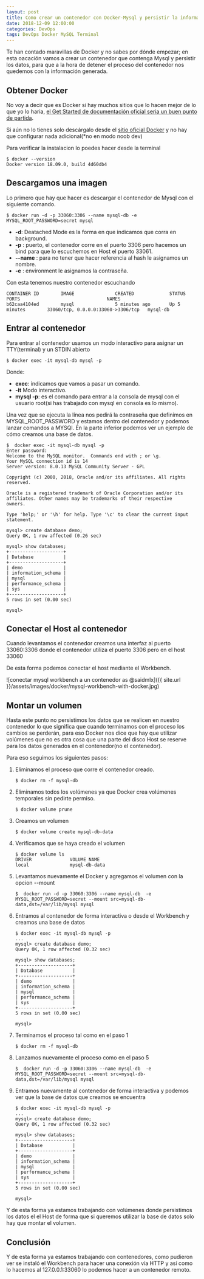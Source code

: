 ```yaml
---
layout: post
title: Como crear un contenedor con Docker-Mysql y persistir la información
date: 2018-12-09 12:00:00 
categories: DevOps
tags: DevOps Docker MySQL Terminal
---
```


Te han contado maravillas de Docker y no sabes por dónde empezar; en esta oacación vamos a crear un contenedor que contenga Mysql y persistir los datos, para que a la hora de detener el proceso del contenedor nos quedemos con la información generada.

## Obtener Docker

No voy a decir que es Docker si hay muchos sitios que lo hacen mejor de lo que yo lo haria, [el Get Started de documentación oficial seria un buen punto de partida](https://docs.docker.com/get-started/).

Si aún no lo tienes solo descárgalo desde el [sitio oficial Docker](https://www.docker.com/products/docker-desktop) y no hay que configurar nada adicional(*no en modo noob dev)

Para verificar la instalacion lo poedes hacer desde la terminal
```terminal
$ docker --version
Docker version 18.09.0, build 4d60db4
```

## Descargamos una imagen

Lo primero que hay que hacer es descargar el contenedor de Mysql con el siguiente comando.

```terminal
$ docker run -d -p 33060:3306 --name mysql-db -e MYSQL_ROOT_PASSWORD=secret mysql

```

* __-d__: Deatached Mode es la forma en que indicamos que corra en background.
* __-p__ : puerto, el contenedor corre en el puerto 3306 pero hacemos un bind para que lo escuchemos en Host el puerto 33061.
* __--name__ : para no tener que hacer referencia al hash le asignamos un nombre.
* __-e__ : environment le asignamos la contraseña.

Con esta tenemos nuestro contenedor escuchando

```terminal
CONTAINER ID        IMAGE               CREATED             STATUS              PORTS                                NAMES
b62caa4104ed        mysql               5 minutes ago       Up 5 minutes        33060/tcp, 0.0.0.0:33060->3306/tcp   mysql-db
```

## Entrar al contenedor

Para entrar al contenedor usamos un modo interactivo para asignar un TTY(terminal) y un STDIN abierto
```terminal
$ docker exec -it mysql-db mysql -p
```

Donde:
* __exec__: indicamos que vamos a pasar un comando.
* __-it__ Modo interactivo.
* __mysql -p__: es el comando para entrar a la consola de mysql con el usuario root(si has trabajado con mysql en consola es lo mismo).

Una vez que se ejecuta la línea nos pedirá la contraseña que definimos en MYSQL_ROOT_PASSWORD y estamos dentro del contenedor y podemos lanzar comandos a MYSQl.
En la parte inferior podemos ver un ejemplo de cómo creamos una base de datos.

```terminal
$  docker exec -it mysql-db mysql -p
Enter password:
Welcome to the MySQL monitor.  Commands end with ; or \g.
Your MySQL connection id is 14
Server version: 8.0.13 MySQL Community Server - GPL

Copyright (c) 2000, 2018, Oracle and/or its affiliates. All rights reserved.

Oracle is a registered trademark of Oracle Corporation and/or its
affiliates. Other names may be trademarks of their respective
owners.

Type 'help;' or '\h' for help. Type '\c' to clear the current input statement.

mysql> create database demo;
Query OK, 1 row affected (0.26 sec)

mysql> show databases;
+--------------------+
| Database           |
+--------------------+
| demo               |
| information_schema |
| mysql              |
| performance_schema |
| sys                |
+--------------------+
5 rows in set (0.00 sec)

mysql>

```

## Conectar el Host al contenedor

Cuando levantamos el contenedor creamos una interfaz al puerto 33060:3306 donde el contenedor utiliza el puerto 3306 pero en el host 33060

De esta forma podemos conectar el host mediante el Workbench.

![conectar mysql workbench a un contenedor as @saidmlx]({{ site.url }}/assets/images/docker/mysql-workbench-with-docker.jpg)

## Montar un volumen

Hasta este punto no persistimos los datos que se realicen en nuestro contenedor lo que significa que cuando terminamos con el proceso los cambios se perderán, para eso Docker nos dice que hay que utilizar volúmenes que no es otra cosa que una parte del disco Host se reserve para los datos generados en el contenedor(no el contenedor).

Para eso seguimos los siguientes pasos:

1. Eliminamos el proceso que corre el contenedor creado.
    ```terminal
    $ docker rm -f mysql-db
    ```

1. Eliminamos todos los volúmenes ya que Docker crea volúmenes temporales sin pedirte permiso.
    ```terminal
    $ docker volume prune
    ```
1. Creamos un volumen
    ```terminal
    $ docker volume create mysql-db-data
    ```
1. Verificamos que se haya creado el volumen
    ```terminal
    $ docker volume ls
    DRIVER              VOLUME NAME
    local               mysql-db-data
    ```
1. Levantamos nuevamente el Docker y agregamos el volumen con la opcion --mount
    ```terminal 
    $  docker run -d -p 33060:3306 --name mysql-db  -e MYSQL_ROOT_PASSWORD=secret --mount src=mysql-db-data,dst=/var/lib/mysql mysql
    ```
1. Entramos al contenedor de forma interactiva o desde el Workbench y creamos una base de datos
    ```terminal
    $ docker exec -it mysql-db mysql -p
    ...
    mysql> create database demo;         
    Query OK, 1 row affected (0.32 sec)  
                                        
    mysql> show databases;               
    +--------------------+               
    | Database           |               
    +--------------------+               
    | demo               |               
    | information_schema |               
    | mysql              |               
    | performance_schema |               
    | sys                |               
    +--------------------+               
    5 rows in set (0.00 sec)             
                                        
    mysql>                          
    ``` 
1. Terminamos el proceso tal como en el paso 1
    ```terminal
    $ docker rm -f mysql-db
    ```

1. Lanzamos nuevamente el proceso como en el paso 5 
    ```terminal 
    $  docker run -d -p 33060:3306 --name mysql-db  -e MYSQL_ROOT_PASSWORD=secret --mount src=mysql-db-data,dst=/var/lib/mysql mysql
    ```

1. Entramos nuevamente al contenedor de forma interactiva y podemos ver que la base de datos que creamos se encuentra
    ```terminal
    $ docker exec -it mysql-db mysql -p
    ...
    mysql> create database demo;         
    Query OK, 1 row affected (0.32 sec)  
                                        
    mysql> show databases;               
    +--------------------+               
    | Database           |               
    +--------------------+               
    | demo               |               
    | information_schema |               
    | mysql              |               
    | performance_schema |               
    | sys                |               
    +--------------------+               
    5 rows in set (0.00 sec)             
                                        
    mysql>                          
    ``` 

Y de esta forma ya estamos trabajando con volúmenes donde persistimos los datos el el Host de forma que si queremos utilizar la base de datos solo hay que montar el volumen. 

## Conclusión
Y de esta forma ya estamos trabajando con contenedores, como pudieron ver se instaló el Workbench para hacer una conexión vía HTTP y así como lo hacemos al 127.0.0.1:33060 lo podemos hacer a un contenedor remoto. 
